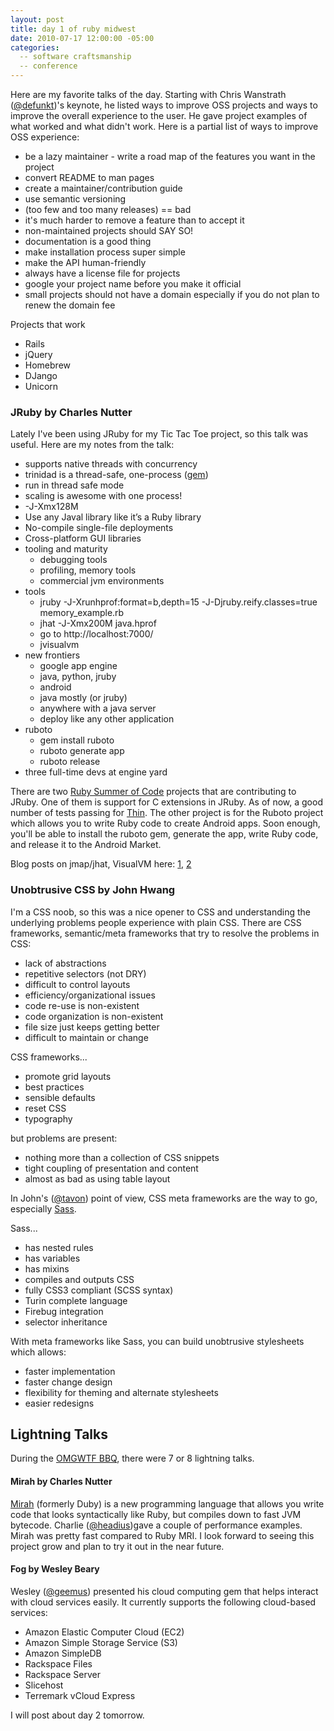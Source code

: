 ```yaml
---
layout: post
title: day 1 of ruby midwest
date: 2010-07-17 12:00:00 -05:00
categories:
  -- software craftsmanship
  -- conference
---
```


Here are my favorite talks of the day.  Starting with Chris Wanstrath ([@defunkt](http://twitter/com/defunkt))'s keynote, he listed ways to improve OSS projects and ways to improve the overall experience to the user.  He gave project examples of what worked and what didn't work.  Here is a partial list of ways to improve OSS experience:

* be a lazy maintainer - write a road map of the features you want in the project
* convert README to man pages
* create a maintainer/contribution guide
* use semantic versioning
* (too few and too many releases) == bad
* it's much harder to remove a feature than to accept it
* non-maintained projects should SAY SO!
* documentation is a good thing
* make installation process super simple
* make the API human-friendly
* always have a license file for projects
* google your project name before you make it official
* small projects should not have a domain especially if you do not plan to renew the domain fee

Projects that work

* Rails
* jQuery
* Homebrew
* DJango
* Unicorn

### JRuby by Charles Nutter

Lately I've been using JRuby for my Tic Tac Toe project, so this talk was useful.  Here are my notes from the talk:

<ul>
<li>supports native threads with concurrency</li>
<li>trinidad is a thread-safe, one-process (<a href="http://calavera.github.com/trinidad/">gem</a>)</li>
<li>run in thread safe mode</li>
<li>scaling is awesome with one process!</li>
<li>-J-Xmx128M</li>
<li>Use any Javal library like it’s a Ruby library</li>
<li>No-compile single-file deployments</li>
<li>Cross-platform GUI libraries</li>
<li>tooling and maturity
<ul><li>debugging tools</li>
<li>profiling, memory tools</li>
<li>commercial jvm environments</li></ul></li>
<li>tools
<ul><li>jruby -J-Xrunhprof:format=b,depth=15 -J-Djruby.reify.classes=true memory_example.rb</li>
<li>jhat -J-Xmx200M java.hprof</li>
<li>go to http://localhost:7000/</li>
<li>jvisualvm</li></ul></li>
<li>new frontiers
<ul><li>google app engine</li>
<li>java, python, jruby</li>
<li>android</li>
<li>java mostly (or jruby)</li>
<li>anywhere with a java server</li>
<li>deploy like any other application</li></ul></li>
<li>ruboto
<ul><li>gem install ruboto</li>
<li>ruboto generate app</li>
<li>ruboto release</li></ul></li>
<li>three full-time devs at engine yard</li>
</ul>

There are two [Ruby Summer of Code](http://rubysoc.org/) projects that are contributing to JRuby.  One of them is support for C extensions in JRuby.  As of now, a good number of tests passing for [Thin](http://code.macournoyer.com/thin/).  The other project is for the Ruboto project which allows you to write Ruby code to create Android apps.  Soon enough, you'll be able to install the ruboto gem, generate the app, write Ruby code, and release it to the Android Market.

Blog posts on jmap/jhat, VisualVM here: [1](http://blog.headius.com/2010/07/browsing-memory-jruby-way.html), [2](http://blog.headius.com/2010/07/finding-leaks-in-ruby-apps-with-eclipse.html)

### Unobtrusive CSS by John Hwang

I'm a CSS noob, so this was a nice opener to CSS and understanding the underlying problems people experience with plain CSS.  There are CSS frameworks, semantic/meta frameworks that try to resolve the problems in CSS:

* lack of abstractions
* repetitive selectors (not DRY)
* difficult to control layouts
* efficiency/organizational issues
* code re-use is non-existent
* code organization is non-existent
* file size just keeps getting better
* difficult to maintain or change

CSS frameworks...

* promote grid layouts
* best practices
* sensible defaults
* reset CSS
* typography

but problems are present:

* nothing more than a collection of CSS snippets
* tight coupling of presentation and content
* almost as bad as using table layout

In John's ([@tavon](http://twitter.com/tavon)) point of view, CSS meta frameworks are the way to go, especially [Sass](http://sass-lang.com/).

Sass...

* has nested rules
* has variables
* has mixins
* compiles and outputs CSS
* fully CSS3 compliant (SCSS syntax)
* Turin complete language
* Firebug integration
* selector inheritance

With meta frameworks like Sass, you can build unobtrusive stylesheets which allows:

* faster implementation
* faster change design
* flexibility for theming and alternate stylesheets
* easier redesigns

## Lightning Talks

During the [OMGWTF BBQ](http://omgwtfbbq.heroku.com/), there were 7 or 8 lightning talks.

#### Mirah by Charles Nutter

[Mirah](http://www.mirah.org/) (formerly Duby) is a new programming language that allows you write code that looks syntactically like Ruby, but compiles down to fast JVM bytecode.  Charlie ([@headius](http://twitter.com/headius))gave a couple of performance examples.  Mirah was pretty fast compared to Ruby MRI.  I look forward to seeing this project grow and plan to try it out in the near future.

#### Fog by Wesley Beary

Wesley ([@geemus](http://twitter.com/geemus)) presented his cloud computing gem that helps interact with cloud services easily.  It currently supports the following cloud-based services:

* Amazon Elastic Computer Cloud (EC2)
* Amazon Simple Storage Service (S3)
* Amazon SimpleDB
* Rackspace Files
* Rackspace Server
* Slicehost
* Terremark vCloud Express

I will post about day 2 tomorrow.
